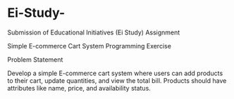# Ei-Study-
Submission of Educational Initiatives (Ei Study) Assignment

Simple E-commerce Cart System Programming Exercise

Problem Statement

Develop a simple E-commerce cart system where users can add products to their cart, update quantities, and view the total bill. Products
should have attributes like name, price, and availability status.

